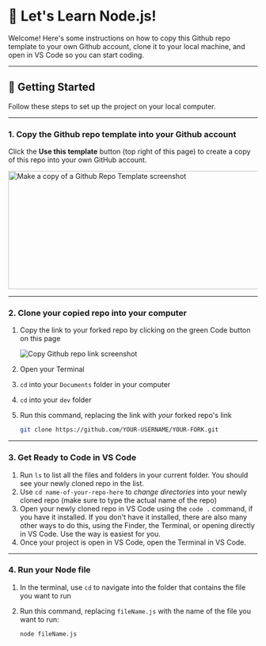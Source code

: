 # 🌟 Let's Learn Node.js!

Welcome! Here's some instructions on how to copy this Github repo template to your own Github account, clone it to your local machine, and open in VS Code so you can start coding. 

---

## 🚀 Getting Started

Follow these steps to set up the project on your local computer.

---

### 1. Copy the Github repo template into your Github account

Click the **Use this template** button (top right of this page) to create a copy of this repo into your own GitHub account.

<img width="1763" height="239" alt="Make a copy of a Github Repo Template screenshot" src="https://github.com/user-attachments/assets/c673a893-059a-46f3-b601-e2a054622d44" />




---

### 2. Clone your copied repo into your computer

1. Copy the link to your forked repo by clicking on the green Code button on this page

    ![Copy Github repo link screenshot](https://github.com/user-attachments/assets/01f8f297-b1e3-47b9-8947-9c806e0b6db7)


2. Open your Terminal
3. `cd` into your `Documents` folder in your computer
4. `cd` into your `dev` folder
5. Run this command, replacing the link with _your_ forked repo's link

    ```bash
    git clone https://github.com/YOUR-USERNAME/YOUR-FORK.git
    ````

---
   
### 3. Get Ready to Code in VS Code
1. Run `ls` to list all the files and folders in your current folder. You should see your newly cloned repo in the list.
2. Use `cd name-of-your-repo-here` to *change directories* into your newly cloned repo (make sure to type the actual name of the repo)
3. Open your newly cloned repo in VS Code using the `code .` command, if you have it installed. If you don't have it installed, there are also many other ways to do this, using the Finder, the Terminal, or opening directly in VS Code. Use the way is easiest for you.
4. Once your project is open in VS Code, open the Terminal in VS Code. 

---

### 4. Run your Node file

1. In the terminal, use `cd` to navigate into the folder that contains the file you want to run
2. Run this command, replacing `fileName.js` with the name of the file you want to run: 

    ```bash
    node fileName.js
    ```
